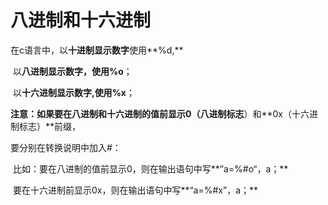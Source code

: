 # 八进制和十六进制



在c语言中，以**十进制显示数字**使用**%d,**

​                     以**八进制显示数字，**使用**%o**；

​                      以**十六进制显示数字,**使用**%x**；

 **注意：**如果要在八进制和十六进制的值前显示**0（八进制标志**）和**0x（十六进制标志）**前缀，

要分别在转换说明中加入#：

​                   比如：要在八进制的值前显示0，则在输出语句中写**”a=%#o“，a；**

​                             要在十六进制前显示0x，则在输出语句中写**“a=%#x”，a；**